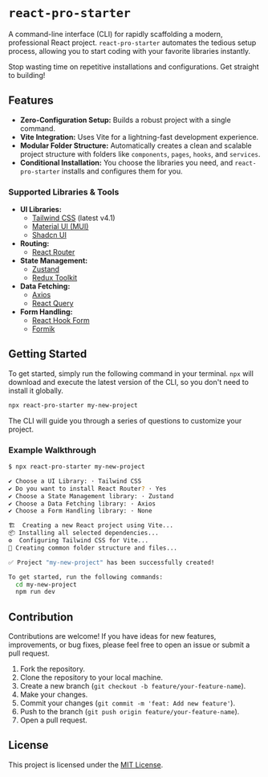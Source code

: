 # `react-pro-starter`

A command-line interface (CLI) for rapidly scaffolding a modern, professional React project. `react-pro-starter` automates the tedious setup process, allowing you to start coding with your favorite libraries instantly.

Stop wasting time on repetitive installations and configurations. Get straight to building\!

## Features

  - **Zero-Configuration Setup:** Builds a robust project with a single command.
  - **Vite Integration:** Uses Vite for a lightning-fast development experience.
  - **Modular Folder Structure:** Automatically creates a clean and scalable project structure with folders like `components`, `pages`, `hooks`, and `services`.
  - **Conditional Installation:** You choose the libraries you need, and `react-pro-starter` installs and configures them for you.

### Supported Libraries & Tools

  - **UI Libraries:**
      - [Tailwind CSS](https://tailwindcss.com/) (latest v4.1)
      - [Material UI (MUI)](https://mui.com/)
      - [Shadcn UI](https://ui.shadcn.com/)
  - **Routing:**
      - [React Router](https://reactrouter.com/)
  - **State Management:**
      - [Zustand](https://zustand-demo.pmnd.rs/)
      - [Redux Toolkit](https://redux-toolkit.js.org/)
  - **Data Fetching:**
      - [Axios](https://axios-http.com/)
      - [React Query](https://tanstack.com/query/latest)
  - **Form Handling:**
      - [React Hook Form](https://react-hook-form.com/)
      - [Formik](https://formik.org/)

## Getting Started

To get started, simply run the following command in your terminal. `npx` will download and execute the latest version of the CLI, so you don't need to install it globally.

```bash
npx react-pro-starter my-new-project
```

The CLI will guide you through a series of questions to customize your project.

### Example Walkthrough

```bash
$ npx react-pro-starter my-new-project

✔ Choose a UI Library: · Tailwind CSS
✔ Do you want to install React Router? · Yes
✔ Choose a State Management library: · Zustand
✔ Choose a Data Fetching library: · Axios
✔ Choose a Form Handling library: · None

🏗️  Creating a new React project using Vite...
📦 Installing all selected dependencies...
⚙️  Configuring Tailwind CSS for Vite...
📁 Creating common folder structure and files...

✅ Project "my-new-project" has been successfully created!

To get started, run the following commands:
  cd my-new-project
  npm run dev
```

## Contribution

Contributions are welcome\! If you have ideas for new features, improvements, or bug fixes, please feel free to open an issue or submit a pull request.

1.  Fork the repository.
2.  Clone the repository to your local machine.
3.  Create a new branch (`git checkout -b feature/your-feature-name`).
4.  Make your changes.
5.  Commit your changes (`git commit -m 'feat: Add new feature'`).
6.  Push to the branch (`git push origin feature/your-feature-name`).
7.  Open a pull request.

## License

This project is licensed under the [MIT License](https://www.google.com/search?q=LICENSE).